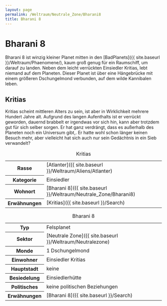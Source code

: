 ```yaml
---
layout: page
permalink: /Weltraum/Neutrale_Zone/Bharani8
title: Bharani 8
---
```



# Bharani 8


Bharani 8 ist winzig kleiner Planet mitten in den [BadPlanets]({{ site.baseurl }}/Weltraum/Phaenomene/), kaum groß genug für ein Raumschiff, um darauf zu landen. Neben dem leicht verrückten Einsiedler Kritias, lebt niemand auf dem Planeten. Dieser Planet ist über eine Hängebrücke mit einem größeren Dschungelmond verbunden, auf dem wilde Kannibalen leben.

## Kritias

Kritias scheint mittleren Alters zu sein, ist aber in Wirklichkeit mehrere Hundert Jahre alt. Aufgrund des langen Aufenthalts ist er verrückt geworden, dauernd brabbelt er irgendwas vor sich hin, kann aber trotzdem gut für sich selber sorgen. Er hat ganz verdrängt, dass es außerhalb des Planeten noch ein Universum gibt,. Er hatte wohl schon länger keinen Besuch mehr, aber vielleicht hat sich auch nur sein Gedächtnis in ein Sieb verwandelt?

<table data-type="slc">
<caption>Kritias</caption>
<tbody>
<tr><th>Rasse</th><td>[Atlanter]({{ site.baseurl }}/Weltraum/Aliens/Atlanter)</td></tr>
<tr><th>Kategorie</th><td>Einsiedler</td></tr>
<tr><th>Wohnort</th><td>[Bharani 8]({{ site.baseurl }}/Weltraum/Neutrale_Zone/Bharani8)</td></tr>
<tr><th>Erwähnungen</th><td>[Kritias]({{ site.baseurl }}/Search)</td></tr>
</tbody>
</table>

<aside>
<table data-type="planet">
<caption>Bharani 8</caption>
<tbody>
<tr><th>Typ</th><td>Felsplanet</td></tr>
<tr><th>Sektor</th><td>[Neutrale Zone]({{ site.baseurl }}/Weltraum/Neutralezone)</td></tr>
<tr><th>Monde</th><td>1 Dschungelmond</td></tr>
<tr><th>Einwohner</th><td>Einsiedler Kritias</td></tr>
<tr><th>Hauptstadt</th><td>keine</td></tr>
<tr><th>Besiedelung</th><td>Einsiedlerhütte</td></tr>
<tr><th>Politisches</th><td>keine politischen Beziehungen</td></tr>
<tr><th>Erwähnungen</th><td>[Bharani 8]({{ site.baseurl }}/Search)</td></tr>
</tbody>
</table>

</aside>

